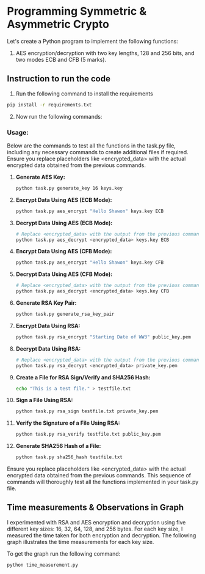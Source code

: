 # Programming Symmetric & Asymmetric Crypto

Let's create a Python program to implement the following functions:

1. AES encryption/decryption with two key lengths, 128 and 256 bits, and two modes ECB and CFB (5 marks).

## Instruction to run the code

1. Run the following command to install the requirements

```bash
pip install -r requirements.txt
```

2. Now run the following commands:

### Usage:

Below are the commands to test all the functions in the task.py file, including any necessary commands to create additional files if required. Ensure you replace placeholders like <encrypted_data> with the actual encrypted data obtained from the previous commands.

1. **Generate AES Key:**

   ```sh
   python task.py generate_key 16 keys.key
   ```

2. **Encrypt Data Using AES (ECB Mode):**

   ```sh
   python task.py aes_encrypt "Hello Shawon" keys.key ECB
   ```

3. **Decrypt Data Using AES (ECB Mode):**

   ```sh
   # Replace <encrypted_data> with the output from the previous command
   python task.py aes_decrypt <encrypted_data> keys.key ECB
   ```

4. **Encrypt Data Using AES (CFB Mode):**

   ```sh
   python task.py aes_encrypt "Hello Shawon" keys.key CFB
   ```

5. **Decrypt Data Using AES (CFB Mode):**

   ```sh
   # Replace <encrypted_data> with the output from the previous command
   python task.py aes_decrypt <encrypted_data> keys.key CFB
   ```

6. **Generate RSA Key Pair:**

   ```sh
   python task.py generate_rsa_key_pair
   ```

7. **Encrypt Data Using RSA:**

   ```sh
   python task.py rsa_encrypt "Starting Date of WW3" public_key.pem
   ```

8. **Decrypt Data Using RSA:**

   ```sh
   # Replace <encrypted_data> with the output from the previous command
   python task.py rsa_decrypt <encrypted_data> private_key.pem
   ```

9. **Create a File for RSA Sign/Verify and SHA256 Hash:**

   ```sh
   echo "This is a test file." > testfile.txt
   ```

10. **Sign a File Using RSA:**

    ```sh
    python task.py rsa_sign testfile.txt private_key.pem
    ```

11. **Verify the Signature of a File Using RSA:**

    ```sh
    python task.py rsa_verify testfile.txt public_key.pem
    ```

12. **Generate SHA256 Hash of a File:**
    ```sh
    python task.py sha256_hash testfile.txt
    ```

Ensure you replace placeholders like <encrypted_data> with the actual encrypted data obtained from the previous commands. This sequence of commands will thoroughly test all the functions implemented in your task.py file.

## Time measurements & Observations in Graph

I experimented with RSA and AES encryption and decryption using five different key sizes: 16, 32, 64, 128, and 256 bytes. For each key size, I measured the time taken for both encryption and decryption. The following graph illustrates the time measurements for each key size.

To get the graph run the following command:

```bash
python time_measurement.py
```
